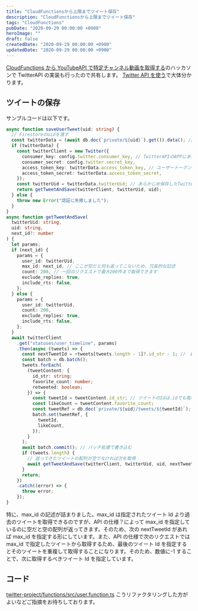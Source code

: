```yaml
---
title: "CloudFunctionsから上限までツイート保存"
description: "CloudFunctionsから上限までツイート保存"
tags: "CloudFunctions"
pubDate: "2020-09-29 00:00:00 +0900"
heroImage: ""
draft: false
createdDate: "2020-09-29 00:00:00 +0900"
updatedDate: "2020-09-29 00:00:00 +0900"
---
```


[CloudFunctions から YouTubeAPI で特定チャンネル動画を取得する](https://to.camp/lesson?v=wwWte5geeyIB0VHMuWx3)のハッカソンで TwitterAPI の実装も行ったので共有します。
[Twitter API を使う](https://to.camp/lesson?v=idvdkzDRzEzlcnlz8VoE)で大体分かります。

## ツイートの保存

サンプルコードは以下です。

```ts
async function saveUserTweet(uid: string) {
  // Firestoreのuidを渡す
  const twitterData = (await db.doc(`private/${uid}`).get()).data(); // Firestoreからあらかじめ保存したTwitterのユーザートークンを取得
  if (twitterData) {
    const twitterClient = new Twitter({
      consumer_key: config.twitter.consumer_key, // TwitterAPIのAPPにあるものを環境変数に入れておき、ここで入れる
      consumer_secret: config.twitter.secret_key,
      access_token_key: twitterData.access_token_key, // ユーザートークンを入れる
      access_token_secret: twitterData.access_token_secret,
    });
    const twitterUid = twitterData.twitterUid; // あらかじめ保存したTwitterのuidを取得
    return getTweetAndSave(twitterClient, twitterUid, uid);
  } else {
    throw new Error("認証に失敗しました");
  }
}
async function getTweetAndSave(
  twitterUid: string,
  uid: string,
  next_id?: number
) {
  let params;
  if (next_id) {
    params = {
      user_id: twitterUid,
      max_id: next_id, // ここが空だと何も返ってこないため、冗長的な記述
      count: 200, // 一回のリクエストで最大200件まで取得できます
      exclude_replies: true,
      include_rts: false,
    };
  } else {
    params = {
      user_id: twitterUid,
      count: 200,
      exclude_replies: true,
      include_rts: false,
    };
  }
  await twitterClient
    .get("statuses/user_timeline", params)
    .then(async (tweets) => {
      const nextTweetId = +tweets[tweets.length - 1]?.id_str - 1; //　最後のTweetIdの一つ前のIdにする
      const batch = db.batch();
      tweets.forEach(
        (tweetContent: {
          id_str: string;
          favorite_count: number;
          retweeted: boolean;
        }) => {
          const tweetId = tweetContent.id_str; // ツイートのIdは.idでも取れるが、JavaScriptによって数値が勝手にまるめられてしまうため、stringの方を取得
          const likeCount = tweetContent.favorite_count;
          const tweetRef = db.doc(`private/${uid}/tweets/${tweetId}`);
          batch.set(tweetRef, {
            tweetId,
            likeCount,
          });
        }
      );
      await batch.commit(); // バッチ処理で書き込む
      if (tweets.length) {
        // 返ってきたツイートの配列が空でなければ次を取得
        await getTweetAndSave(twitterClient, twitterUid, uid, nextTweetId);
      }
      return;
    })
    .catch((error) => {
      throw error;
    });
}
```

特に、max_id の記述が詰まりました。max_id は指定されたツイート Id より過去のツイートを取得できるのですが、API の仕様？によって max_id を指定しているのに空だと空の配列が返ってきます。そのため、次の nextTweetId があれば max_id を指定する形にしています。また、API の仕様で次のリクエストでは max_id で指定したツイートから取得するため、最後のツイート Id を指定するとそのツイートを重複して取得することになります。そのため、数値に-1 することで、次に取得するべきツイート Id を指定しています。

## コード

[twitter-project/functions/src/user.function.ts](https://github.com/camp-team/twitter-project/blob/master/functions/src/user.function.ts)
こうリファクタリングした方がよいなどご指摘をお待ちしております。
